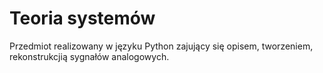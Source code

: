 # Teoria systemów 
Przedmiot realizowany w języku Python zajujący się opisem, tworzeniem, rekonstrukcjią sygnałów analogowych.
